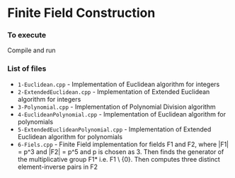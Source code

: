# Finite Field Construction

### To execute

Compile and run

### List of files

- `1-Euclidean.cpp` - Implementation of Euclidean algorithm for integers
- `2-ExtendedEuclidean.cpp` - Implementation of Extended Euclidean algorithm for integers
- `3-Polynomial.cpp` - Implementation of Polynomial Division algorithm
- `4-EuclideanPolynomial.cpp` - Implementation of Euclidean algorithm for polynomials
- `5-ExtendedEuclideanPolynomial.cpp` - Implementation of Extended Euclidean algorithm for polynomials
- `6-Fiels.cpp` - Finite Field implementation for fields F1 and F2, where |F1| = p^3 and |F2| = p^5 and p is chosen as 3. Then finds the generator of the multiplicative group F1* i.e. F1 \ {0}. Then computes three distinct element-inverse pairs in F2